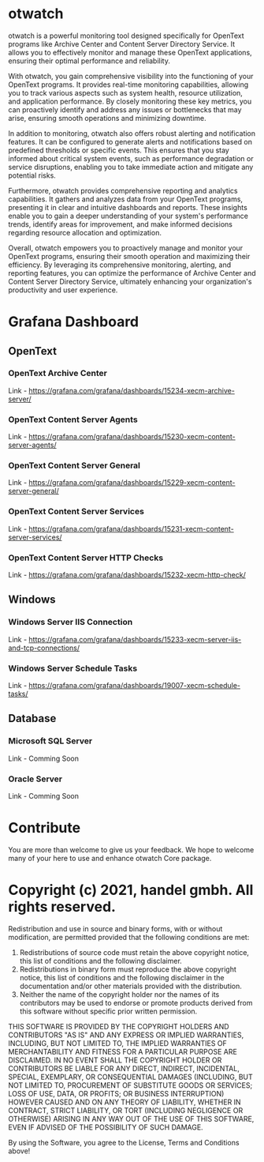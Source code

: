 # otwatch
otwatch is a powerful monitoring tool designed specifically for OpenText programs like Archive Center and Content Server Directory Service. It allows you to effectively monitor and manage these OpenText applications, ensuring their optimal performance and reliability.

With otwatch, you gain comprehensive visibility into the functioning of your OpenText programs. It provides real-time monitoring capabilities, allowing you to track various aspects such as system health, resource utilization, and application performance. By closely monitoring these key metrics, you can proactively identify and address any issues or bottlenecks that may arise, ensuring smooth operations and minimizing downtime.

In addition to monitoring, otwatch also offers robust alerting and notification features. It can be configured to generate alerts and notifications based on predefined thresholds or specific events. This ensures that you stay informed about critical system events, such as performance degradation or service disruptions, enabling you to take immediate action and mitigate any potential risks.

Furthermore, otwatch provides comprehensive reporting and analytics capabilities. It gathers and analyzes data from your OpenText programs, presenting it in clear and intuitive dashboards and reports. These insights enable you to gain a deeper understanding of your system's performance trends, identify areas for improvement, and make informed decisions regarding resource allocation and optimization.

Overall, otwatch empowers you to proactively manage and monitor your OpenText programs, ensuring their smooth operation and maximizing their efficiency. By leveraging its comprehensive monitoring, alerting, and reporting features, you can optimize the performance of Archive Center and Content Server Directory Service, ultimately enhancing your organization's productivity and user experience.

# Grafana Dashboard
## OpenText
### OpenText Archive Center
Link - https://grafana.com/grafana/dashboards/15234-xecm-archive-server/

### OpenText Content Server Agents
Link - https://grafana.com/grafana/dashboards/15230-xecm-content-server-agents/

### OpenText Content Server General
Link - https://grafana.com/grafana/dashboards/15229-xecm-content-server-general/

### OpenText Content Server Services
Link - https://grafana.com/grafana/dashboards/15231-xecm-content-server-services/

### OpenText Content Server HTTP Checks
Link - https://grafana.com/grafana/dashboards/15232-xecm-http-check/

## Windows
### Windows Server IIS Connection
Link - https://grafana.com/grafana/dashboards/15233-xecm-server-iis-and-tcp-connections/

### Windows Server Schedule Tasks
Link - https://grafana.com/grafana/dashboards/19007-xecm-schedule-tasks/

## Database
### Microsoft SQL Server
Link -  Comming Soon

### Oracle Server
Link -  Comming Soon

# Contribute
You are more than welcome to give us your feedback.
We hope to welcome many of your here to use and enhance otwatch Core package.


# Copyright (c) 2021, handel gmbh. All rights reserved.
      
Redistribution and use in source and binary forms, with or without modification, are permitted provided that the following conditions are met:
1. Redistributions of source code must retain the above copyright notice, this list of conditions and the following disclaimer.
2. Redistributions in binary form must reproduce the above copyright notice, this list of conditions and the following disclaimer in the documentation and/or other materials provided with the distribution.
3. Neither the name of the copyright holder nor the names of its contributors may be used to endorse or promote products derived from this software without specific prior written permission.
 
THIS SOFTWARE IS PROVIDED BY THE COPYRIGHT HOLDERS AND CONTRIBUTORS "AS IS" AND ANY EXPRESS OR IMPLIED WARRANTIES, INCLUDING, BUT NOT LIMITED TO, THE IMPLIED WARRANTIES OF MERCHANTABILITY AND FITNESS FOR A PARTICULAR PURPOSE ARE DISCLAIMED. IN NO EVENT SHALL THE COPYRIGHT HOLDER OR CONTRIBUTORS BE LIABLE FOR ANY DIRECT, INDIRECT, INCIDENTAL, SPECIAL, EXEMPLARY, OR CONSEQUENTIAL DAMAGES (INCLUDING, BUT NOT LIMITED TO, PROCUREMENT OF SUBSTITUTE GOODS OR SERVICES; LOSS OF USE, DATA, OR PROFITS; OR BUSINESS INTERRUPTION) HOWEVER CAUSED AND ON ANY THEORY OF LIABILITY, WHETHER IN CONTRACT, STRICT LIABILITY, OR TORT (INCLUDING NEGLIGENCE OR OTHERWISE) ARISING IN ANY WAY OUT OF THE USE OF THIS SOFTWARE, EVEN IF ADVISED OF THE POSSIBILITY OF SUCH DAMAGE.
  
By using the Software, you agree to the License, Terms and Conditions above!
